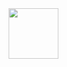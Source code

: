 <div id="header" align="center">
  <img src="https://media.giphy.com/media/v1.Y2lkPTc5MGI3NjExZzN4Z2toNmR4N2Jicm80bmJwb29hZDdsM2xicmFvdWYzb2s0ZDVmMSZlcD12MV9pbnRlcm5hbF9naWZfYnlfaWQmY3Q9Zw/10FwycrnAkpshW/giphy.gif" width="100"/>
</div>
